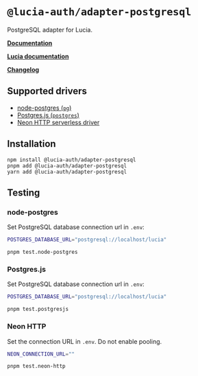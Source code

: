 # `@lucia-auth/adapter-postgresql`

PostgreSQL adapter for Lucia.

**[Documentation](https://v3.lucia-auth.com/database/postgresql)**

**[Lucia documentation](https://v3.lucia-auth.com)**

**[Changelog](https://github.com/pilcrowOnPaper/lucia/blob/main/packages/adapter-postgresql/CHANGELOG.md)**

## Supported drivers

-   [node-postgres (`pg`)](https://github.com/brianc/node-postgres)
-   [Postgres.js (`postgres`)](https://github.com/porsager/postgres)
-   [Neon HTTP serverless driver](https://github.com/neondatabase/serverless)

## Installation

```
npm install @lucia-auth/adapter-postgresql
pnpm add @lucia-auth/adapter-postgresql
yarn add @lucia-auth/adapter-postgresql
```

## Testing

### node-postgres

Set PostgreSQL database connection url in `.env`:

```bash
POSTGRES_DATABASE_URL="postgresql://localhost/lucia"
```

```
pnpm test.node-postgres
```

### Postgres.js

Set PostgreSQL database connection url in `.env`:

```bash
POSTGRES_DATABASE_URL="postgresql://localhost/lucia"
```

```
pnpm test.postgresjs
```

### Neon HTTP

Set the connection URL in `.env`. Do not enable pooling.

```bash
NEON_CONNECTION_URL=""
```

```
pnpm test.neon-http
```
